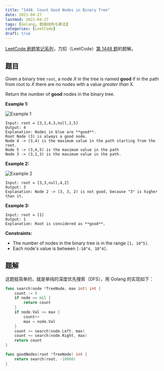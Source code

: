```yaml
---
title: "1448. Count Good Nodes in Binary Tree"
date: 2021-04-27
lastmod: 2021-04-27
tags: [Golang, 数据结构与算法]
categories: [LeetCode]
draft: true
---
```


[LeetCode 刷题笔记系列](/posts/leetcode/leetcode)，力扣（LeetCode）[第 1448 题](https://leetcode-cn.com/problems/count-good-nodes-in-binary-tree)的题解。

<!--more-->

## 题目

Given a binary tree `root`, a node _X_ in the tree is named **good** if in the path from root to _X_ there are no nodes with a value _greater than_ X.

Return the number of **good** nodes in the binary tree.

**Example 1:**

![Example 1](/images/leetcode/daily/1448-count-good-nodes-in-binary-tree/test_sample_1.png)

```text
Input: root = [3,1,4,3,null,1,5]
Output: 4
Explanation: Nodes in blue are **good**.
Root Node (3) is always a good node.
Node 4 -> (3,4) is the maximum value in the path starting from the root.
Node 5 -> (3,4,5) is the maximum value in the path
Node 3 -> (3,1,3) is the maximum value in the path.
```

**Example 2:**

![Example 2](/images/leetcode/daily/1448-count-good-nodes-in-binary-tree/test_sample_2.png)

```text
Input: root = [3,3,null,4,2]
Output: 3
Explanation: Node 2 -> (3, 3, 2) is not good, because "3" is higher than it.
```

**Example 3:**

```text
Input: root = [1]
Output: 1
Explanation: Root is considered as **good**.
```

**Constraints:**

- The number of nodes in the binary tree is in the range `[1, 10^5]`.
- Each node's value is between `[-10^4, 10^4]`.

## 题解

这题挺简单的，就是单纯的深度优先搜索（DFS），用 Golang 的实现如下：

```go
func search(node *TreeNode, max int) int {
    count := 0
    if node == nil {
        return count
    }
    if node.Val >= max {
        count++
        max = node.Val
    }
    count += search(node.Left, max)
    count += search(node.Right, max)
    return count
}

func goodNodes(root *TreeNode) int {
    return search(root, -10000)
}
```
